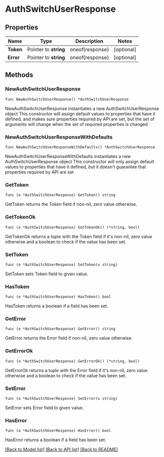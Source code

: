 # AuthSwitchUserResponse

## Properties

Name | Type | Description | Notes
------------ | ------------- | ------------- | -------------
**Token** | Pointer to **string** | oneof{response} | [optional] 
**Error** | Pointer to **string** | oneof{response} | [optional] 

## Methods

### NewAuthSwitchUserResponse

`func NewAuthSwitchUserResponse() *AuthSwitchUserResponse`

NewAuthSwitchUserResponse instantiates a new AuthSwitchUserResponse object
This constructor will assign default values to properties that have it defined,
and makes sure properties required by API are set, but the set of arguments
will change when the set of required properties is changed

### NewAuthSwitchUserResponseWithDefaults

`func NewAuthSwitchUserResponseWithDefaults() *AuthSwitchUserResponse`

NewAuthSwitchUserResponseWithDefaults instantiates a new AuthSwitchUserResponse object
This constructor will only assign default values to properties that have it defined,
but it doesn't guarantee that properties required by API are set

### GetToken

`func (o *AuthSwitchUserResponse) GetToken() string`

GetToken returns the Token field if non-nil, zero value otherwise.

### GetTokenOk

`func (o *AuthSwitchUserResponse) GetTokenOk() (*string, bool)`

GetTokenOk returns a tuple with the Token field if it's non-nil, zero value otherwise
and a boolean to check if the value has been set.

### SetToken

`func (o *AuthSwitchUserResponse) SetToken(v string)`

SetToken sets Token field to given value.

### HasToken

`func (o *AuthSwitchUserResponse) HasToken() bool`

HasToken returns a boolean if a field has been set.

### GetError

`func (o *AuthSwitchUserResponse) GetError() string`

GetError returns the Error field if non-nil, zero value otherwise.

### GetErrorOk

`func (o *AuthSwitchUserResponse) GetErrorOk() (*string, bool)`

GetErrorOk returns a tuple with the Error field if it's non-nil, zero value otherwise
and a boolean to check if the value has been set.

### SetError

`func (o *AuthSwitchUserResponse) SetError(v string)`

SetError sets Error field to given value.

### HasError

`func (o *AuthSwitchUserResponse) HasError() bool`

HasError returns a boolean if a field has been set.


[[Back to Model list]](../README.md#documentation-for-models) [[Back to API list]](../README.md#documentation-for-api-endpoints) [[Back to README]](../README.md)


